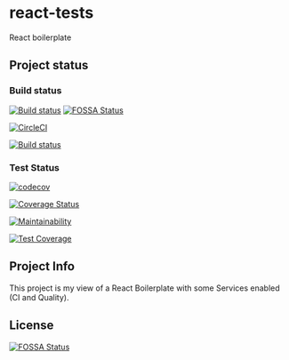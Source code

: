 # react-tests
React boilerplate

## Project status

### Build status

[![Build status](https://ci.appveyor.com/api/projects/status/63s157lj7m9prk8x?svg=true)](https://ci.appveyor.com/project/MaDDoGo/react-tests)
[![FOSSA Status](https://app.fossa.io/api/projects/git%2Bgithub.com%2FMaDDoGo%2Freact-tests.svg?type=shield)](https://app.fossa.io/projects/git%2Bgithub.com%2FMaDDoGo%2Freact-tests?ref=badge_shield)

[![CircleCI](https://circleci.com/gh/MaDDoGo/react-tests/tree/master.svg?style=svg)](https://circleci.com/gh/MaDDoGo/react-tests/tree/master)

[![Build status](https://ci.appveyor.com/api/projects/status/63s157lj7m9prk8x?svg=true)](https://ci.appveyor.com/project/MaDDoGo/react-tests)

### Test Status

[![codecov](https://codecov.io/gh/MaDDoGo/react-tests/branch/master/graph/badge.svg)](https://codecov.io/gh/MaDDoGo/react-tests)

[![Coverage Status](https://coveralls.io/repos/github/MaDDoGo/react-tests/badge.svg?branch=master)](https://coveralls.io/github/MaDDoGo/react-tests?branch=master)

[![Maintainability](https://api.codeclimate.com/v1/badges/39671a6430075c41d121/maintainability)](https://codeclimate.com/github/MaDDoGo/react-tests/maintainability)

[![Test Coverage](https://api.codeclimate.com/v1/badges/39671a6430075c41d121/test_coverage)](https://codeclimate.com/github/MaDDoGo/react-tests/test_coverage)

## Project Info

This project is my view of a React Boilerplate with some Services enabled (CI and Quality).

## License
[![FOSSA Status](https://app.fossa.io/api/projects/git%2Bgithub.com%2FMaDDoGo%2Freact-tests.svg?type=large)](https://app.fossa.io/projects/git%2Bgithub.com%2FMaDDoGo%2Freact-tests?ref=badge_large)